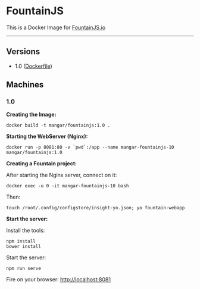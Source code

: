 # FountainJS

This is a Docker Image for [FountainJS.io](http://fountainjs.io/)

--- 

## Versions

- 1.0 ([Dockerfile](https://github.com/mangar/docker))


## Machines



### 1.0


__Creating the Image:__
```
docker build -t mangar/fountainjs:1.0 .
```

__Starting the WebServer (Nginx):__
```
docker run -p 8081:80 -v `pwd`:/app --name mangar-fountainjs-10  mangar/fountainjs:1.0
```




__Creating a Fountain project:__

After starting the Nginx server, connect on it:
```
docker exec -u 0 -it mangar-fountainjs-10 bash
```

Then:
```
touch /root/.config/configstore/insight-yo.json; yo fountain-webapp
```



__Start the server:__

Install the tools:
```
npm install
bower install
```

Start the server:
```
npm run serve
```


Fire on your browser: <http://localhost:8081>



